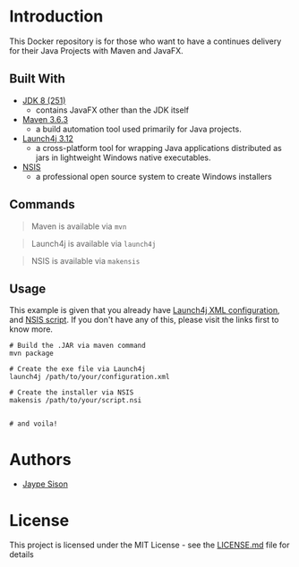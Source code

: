 # Introduction
This Docker repository is for those who want to have a continues delivery for their Java Projects with Maven and JavaFX.

## Built With
- [JDK 8 (251)](https://www.oracle.com/java/technologies/javase/javase-jdk8-downloads.html)
  - contains JavaFX other than the JDK itself
- [Maven 3.6.3](https://maven.apache.org)
  -  a build automation tool used primarily for Java projects. 
- [Launch4j 3.12](https://sourceforge.net/projects/launch4j/files/launch4j-3/3.12/)
  - a cross-platform tool for wrapping Java applications distributed as jars in lightweight Windows native executables.
- [NSIS](https://nsis.sourceforge.io/Main_Page)
  - a professional open source system to create Windows installers
  
 ## Commands
> Maven is available via `mvn`

> Launch4j is available via `launch4j`

> NSIS is available via `makensis`

## Usage
This example is given that you already have [Launch4j XML configuration](http://launch4j.sourceforge.net/docs_es.html), and [NSIS script](https://nsis.sourceforge.io/Simple_tutorials). If you don't have any of this, please visit the links first to know more.
```
# Build the .JAR via maven command
mvn package

# Create the exe file via Launch4j
launch4j /path/to/your/configuration.xml

# Create the installer via NSIS
makensis /path/to/your/script.nsi


# and voila!
```


# Authors

* [Jaype Sison](https://github.com/jpsison-io)

# License

This project is licensed under the MIT License - see the [LICENSE.md](LICENSE.md) file for details
